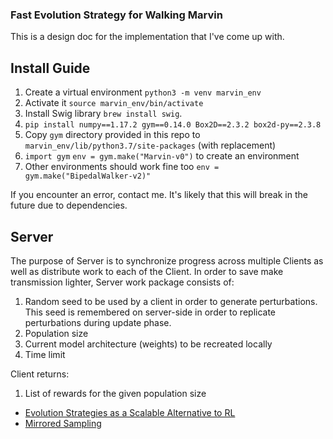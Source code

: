 ### Fast Evolution Strategy for Walking Marvin

This is a design doc for the implementation that I've come up with.

## Install Guide

1. Create a virtual environment `python3 -m venv marvin_env`
2. Activate it `source marvin_env/bin/activate`
3. Install Swig library `brew install swig`.
4. `pip install numpy==1.17.2 gym==0.14.0 Box2D==2.3.2 box2d-py==2.3.8`
5. Copy `gym` directory provided in this repo to `marvin_env/lib/python3.7/site-packages` (with replacement)
6. `import gym`
   `env = gym.make("Marvin-v0")` to create an environment
7. Other environments should work fine too `env = gym.make("BipedalWalker-v2)"`

If you encounter an error, contact me. It's likely that this will break in the future due to dependencies.

## Server

The purpose of Server is to synchronize progress across multiple Clients as well as distribute work to each of the Client.
In order to save make transmission lighter, Server work package consists of:
1. Random seed to be used by a client in order to generate perturbations. This seed is remembered on server-side in order to replicate
   perturbations during update phase.
2. Population size
3. Current model architecture (weights) to be recreated locally
4. Time limit

Client returns:
1. List of rewards for the given population size

* [Evolution Strategies as a Scalable Alternative to RL](https://openai.com/blog/evolution-strategies/)
* [Mirrored Sampling](https://hal.inria.fr/inria-00530202v2/document)